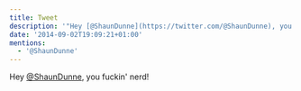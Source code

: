 ```yaml
---
title: Tweet
description: '"Hey [@ShaunDunne](https://twitter.com/@ShaunDunne), you fuckin'' nerd!"'
date: '2014-09-02T19:09:21+01:00'
mentions:
  - '@ShaunDunne'
---
```

Hey [@ShaunDunne](https://twitter.com/@ShaunDunne), you fuckin' nerd!
